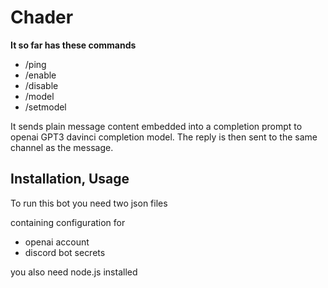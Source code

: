 # Chader
<b>It so far has these commands</b>
- /ping
- /enable
- /disable
- /model
- /setmodel

It sends plain message content embedded into a completion prompt to openai GPT3 davinci completion model.
The reply is then sent to the same channel as the message.

## Installation, Usage

To run this bot you need two json files 

containing configuration for

- openai account
- discord bot secrets

you also need node.js installed
